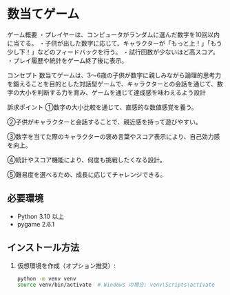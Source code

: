 # 数当てゲーム

ゲーム概要
・プレイヤーは、コンピュータがランダムに選んだ数字を10回以内に当てる。
・子供が出した数字に応じて、キャラクターが「もっと上！」「もう少し下！」などのフィードバックを行う。
・試行回数が少ないほど高スコア。
・プレイ履歴や統計をゲーム終了後に表示。

コンセプト
数当てゲームは、3～6歳の子供が数字に親しみながら論理的思考力を鍛えることを目的とした対話型ゲームで、キャラクターとの会話を通じて、数字の大小を判断する力を育み、ゲームを通じて達成感を味わえるよう設計

訴求ポイント
①数字の大小比較を通じて、直感的な数値感覚を養う。

②子供がキャラクターと会話することで、親近感を持って遊びやすい。

③数字を当てた際のキャラクターの褒め言葉やスコア表示により、自己効力感を向上。

④統計やスコア機能により、何度も挑戦したくなる設計。

⑤難易度を選べるため、成長に応じてチャレンジできる。


## 必要環境

- Python 3.10 以上
- pygame 2.6.1

## インストール方法

1. 仮想環境を作成（オプション推奨）:
   ```bash
   python -m venv venv
   source venv/bin/activate  # Windows の場合: venv\Scripts\activate
